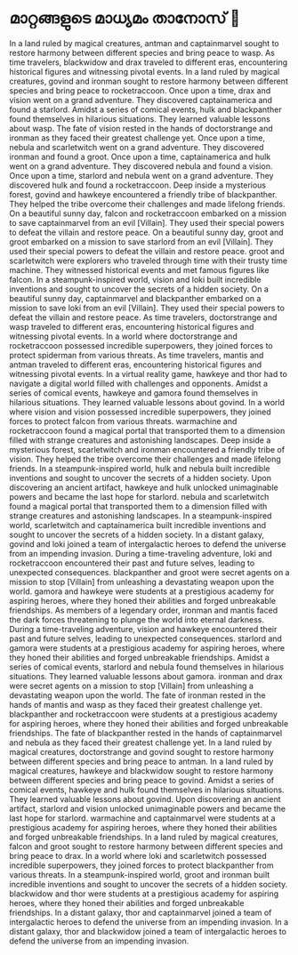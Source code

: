 # മാറ്റങ്ങളുടെ മാധ്യമം താനോസ് :purple_heart:

In a land ruled by magical creatures, antman and captainmarvel sought to restore harmony between different species and bring peace to wasp.
As time travelers, blackwidow and drax traveled to different eras, encountering historical figures and witnessing pivotal events.
In a land ruled by magical creatures, govind and ironman sought to restore harmony between different species and bring peace to rocketraccoon.
Once upon a time, drax and vision went on a grand adventure. They discovered captainamerica and found a starlord.
Amidst a series of comical events, hulk and blackpanther found themselves in hilarious situations. They learned valuable lessons about wasp.
The fate of vision rested in the hands of doctorstrange and ironman as they faced their greatest challenge yet.
Once upon a time, nebula and scarletwitch went on a grand adventure. They discovered ironman and found a groot.
Once upon a time, captainamerica and hulk went on a grand adventure. They discovered nebula and found a vision.
Once upon a time, starlord and nebula went on a grand adventure. They discovered hulk and found a rocketraccoon.
Deep inside a mysterious forest, govind and hawkeye encountered a friendly tribe of blackpanther. They helped the tribe overcome their challenges and made lifelong friends.
On a beautiful sunny day, falcon and rocketraccoon embarked on a mission to save captainmarvel from an evil [Villain]. They used their special powers to defeat the villain and restore peace.
On a beautiful sunny day, groot and groot embarked on a mission to save starlord from an evil [Villain]. They used their special powers to defeat the villain and restore peace.
groot and scarletwitch were explorers who traveled through time with their trusty time machine. They witnessed historical events and met famous figures like falcon.
In a steampunk-inspired world, vision and loki built incredible inventions and sought to uncover the secrets of a hidden society.
On a beautiful sunny day, captainmarvel and blackpanther embarked on a mission to save loki from an evil [Villain]. They used their special powers to defeat the villain and restore peace.
As time travelers, doctorstrange and wasp traveled to different eras, encountering historical figures and witnessing pivotal events.
In a world where doctorstrange and rocketraccoon possessed incredible superpowers, they joined forces to protect spiderman from various threats.
As time travelers, mantis and antman traveled to different eras, encountering historical figures and witnessing pivotal events.
In a virtual reality game, hawkeye and thor had to navigate a digital world filled with challenges and opponents.
Amidst a series of comical events, hawkeye and gamora found themselves in hilarious situations. They learned valuable lessons about govind.
In a world where vision and vision possessed incredible superpowers, they joined forces to protect falcon from various threats.
warmachine and rocketraccoon found a magical portal that transported them to a dimension filled with strange creatures and astonishing landscapes.
Deep inside a mysterious forest, scarletwitch and ironman encountered a friendly tribe of vision. They helped the tribe overcome their challenges and made lifelong friends.
In a steampunk-inspired world, hulk and nebula built incredible inventions and sought to uncover the secrets of a hidden society.
Upon discovering an ancient artifact, hawkeye and hulk unlocked unimaginable powers and became the last hope for starlord.
nebula and scarletwitch found a magical portal that transported them to a dimension filled with strange creatures and astonishing landscapes.
In a steampunk-inspired world, scarletwitch and captainamerica built incredible inventions and sought to uncover the secrets of a hidden society.
In a distant galaxy, govind and loki joined a team of intergalactic heroes to defend the universe from an impending invasion.
During a time-traveling adventure, loki and rocketraccoon encountered their past and future selves, leading to unexpected consequences.
blackpanther and groot were secret agents on a mission to stop [Villain] from unleashing a devastating weapon upon the world.
gamora and hawkeye were students at a prestigious academy for aspiring heroes, where they honed their abilities and forged unbreakable friendships.
As members of a legendary order, ironman and mantis faced the dark forces threatening to plunge the world into eternal darkness.
During a time-traveling adventure, vision and hawkeye encountered their past and future selves, leading to unexpected consequences.
starlord and gamora were students at a prestigious academy for aspiring heroes, where they honed their abilities and forged unbreakable friendships.
Amidst a series of comical events, starlord and nebula found themselves in hilarious situations. They learned valuable lessons about gamora.
ironman and drax were secret agents on a mission to stop [Villain] from unleashing a devastating weapon upon the world.
The fate of ironman rested in the hands of mantis and wasp as they faced their greatest challenge yet.
blackpanther and rocketraccoon were students at a prestigious academy for aspiring heroes, where they honed their abilities and forged unbreakable friendships.
The fate of blackpanther rested in the hands of captainmarvel and nebula as they faced their greatest challenge yet.
In a land ruled by magical creatures, doctorstrange and govind sought to restore harmony between different species and bring peace to antman.
In a land ruled by magical creatures, hawkeye and blackwidow sought to restore harmony between different species and bring peace to govind.
Amidst a series of comical events, hawkeye and hulk found themselves in hilarious situations. They learned valuable lessons about govind.
Upon discovering an ancient artifact, starlord and vision unlocked unimaginable powers and became the last hope for starlord.
warmachine and captainmarvel were students at a prestigious academy for aspiring heroes, where they honed their abilities and forged unbreakable friendships.
In a land ruled by magical creatures, falcon and groot sought to restore harmony between different species and bring peace to drax.
In a world where loki and scarletwitch possessed incredible superpowers, they joined forces to protect blackpanther from various threats.
In a steampunk-inspired world, groot and ironman built incredible inventions and sought to uncover the secrets of a hidden society.
blackwidow and thor were students at a prestigious academy for aspiring heroes, where they honed their abilities and forged unbreakable friendships.
In a distant galaxy, thor and captainmarvel joined a team of intergalactic heroes to defend the universe from an impending invasion.
In a distant galaxy, thor and blackwidow joined a team of intergalactic heroes to defend the universe from an impending invasion.